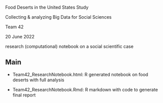 Food Deserts in the United States Study

Collecting & analyzing Big Data for Social Sciences

Team 42

20 June 2022

research (computational) notebook on a social scientific case

## Main

- Team42_ResearchNotebook.html: R generated notebook on food deserts with full analysis

- Team42_ResearchNotebook.Rmd: R markdown with code to generate final report

